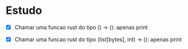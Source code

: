 # Estudo

- [x] Chamar uma funcao rust do tipo () -> (): apenas print
- [x] Chamar uma funcao rust do tipo (list[bytes], int) -> (): apenas print

